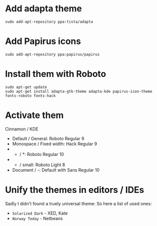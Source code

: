 # Add adapta theme #
```
sudo add-apt-repository ppa:tista/adapta
```

# Add Papirus icons #
```
sudo add-apt-repository ppa:papirus/papirus
```

# Install them with Roboto #
```
sudo apt-get update
sudo apt-get install adapta-gtk-theme adapta-kde papirus-icon-theme fonts-roboto fonts-hack
```

# Activate them #
Cinnamon / KDE
* Default / General: Roboto Regular 9
* Monospace / Fixed width: Hack Regular 9
* * / *: Roboto Regular 10
* - / small: Roboto Light 8
* Document / -: Default with Sans Regular 10

# Unify the themes in editors / IDEs #
Sadly I didn't found a truely universal theme: So here a list of used ones:
* `Solarized Dark` - XED, Kate
* `Norway Today` - Netbeans

